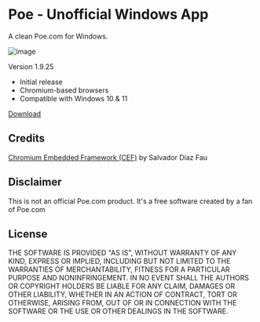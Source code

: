 # Poe - Unofficial Windows App
A clean Poe.com for Windows.

![image](https://github.com/edmund5/poe-unofficial-windows-app/assets/299803/8b467c7f-4254-49cf-a1c2-fc60a0c4b7b1)

Version 1.9.25
- Initial release
- Chromium-based browsers
- Compatible with Windows 10 & 11

[Download](https://edmundcinco.com/projects/poe-unofficial/poe-unofficial-v1.9.25.zip)

## Credits

[Chromium Embedded Framework (CEF)](https://github.com/salvadordf/CEF4Delphi) by Salvador Díaz Fau

## Disclaimer

This is not an official Poe.com product. It's a free software created by a fan of Poe.com

## License

THE SOFTWARE IS PROVIDED "AS IS", WITHOUT WARRANTY OF ANY KIND, EXPRESS OR
IMPLIED, INCLUDING BUT NOT LIMITED TO THE WARRANTIES OF MERCHANTABILITY,
FITNESS FOR A PARTICULAR PURPOSE AND NONINFRINGEMENT. IN NO EVENT SHALL THE
AUTHORS OR COPYRIGHT HOLDERS BE LIABLE FOR ANY CLAIM, DAMAGES OR OTHER
LIABILITY, WHETHER IN AN ACTION OF CONTRACT, TORT OR OTHERWISE, ARISING FROM,
OUT OF OR IN CONNECTION WITH THE SOFTWARE OR THE USE OR OTHER DEALINGS IN THE
SOFTWARE.
